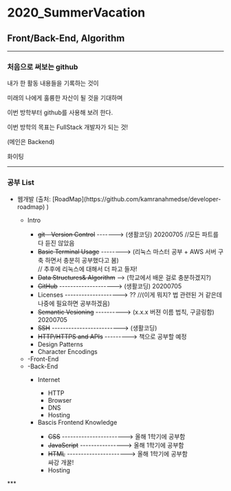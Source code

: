 # 2020_SummerVacation

## Front/Back-End, Algorithm
***
### 처음으로 써보는 github 

내가 한 활동 내용들을 기록하는 것이 

미래의 나에게 훌륭한 자산이 될 것을 기대하며

이번 방학부터 github를 사용해 보려 한다.

이번 방학의 목표는 FullStack 개발자가 되는 것!

(메인은 Backend)

화이팅

***
### 공부 List

<ul>
    <li>웹개발 (출처: [RoadMap](https://github.com/kamranahmedse/developer-roadmap) )<br></li>
    <ul>
        <li>Intro </li>
        <ul>
            <li><del>git - Version Control</del> -------> (생활코딩) 20200705 //모든 파트를 다 듣진 않았음 <br></li>
            <li><del>Basic Terminal Usage</del> --------> (리눅스 마스터 공부 + AWS 서버 구축 하면서 충분히 공부했다고 봄)<br>// 추후에 리눅스에 대해서 더 파고 들자!<br> </li>
            <li><del>Data Structures& Algorithm</del> --> (학교에서 배운 걸로 충분하겠지?)<br></li>
            <li><del>GitHub</del>   --------------------> (생활코딩) 20200705<br></li>
            <li>Licenses --------------------> ?? //(이게 뭐지? 법 관련된 거 같은데 나중에 필요하면 공부하겠음)<br> </li>
            <li><del>Semantic Vesioning</del> ----------> (x.x.x 버젼 이름 법칙, 구글링함) 20200705<br></li>
            <li><del>SSH</del> -------------------------> (생활코딩)<br></li>
            <li><del>HTTP/HTTPS and APIs</del> ---------> 책으로 공부할 예정<br></li>
            <li>Design Patterns<br></li>
            <li>Character Encodings <br></li>
        </ul>
        <li>-Front-End<br></li>
        <li>-Back-End<br></li>
        <ul>
            <li>Internet</li>
            <ul>
                <li>HTTP</li>
                <li>Browser</li>
                <li>DNS</li>
                <li>Hosting</li>
            </ul>
            <li>Bascis Frontend Knowledge</li>
            <ul>
                <li><del>CSS</del> -----------------------> 올해 1학기에 공부함</li>
                <li><del>JavaScript</del> ----------------> 올해 1학기에 공부함</li>
                <li><del>HTML</del> ----------------------> 올해 1학기에 공부함<br>싸강 개꿀! </li>
                <li>Hosting</li>
            </ul>
        </ul>
    </ul>
</ul>
***
